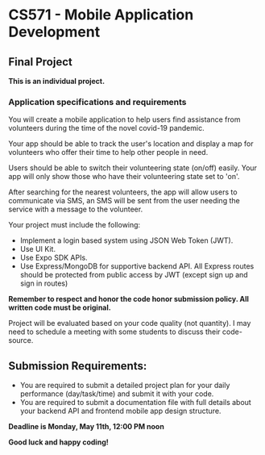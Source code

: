 # CS571 - Mobile Application Development
## Final Project 
**This is an individual project.**
### Application specifications and requirements
You will create a mobile application to help users find assistance from volunteers during the time of the novel covid-19 pandemic.  
  
Your app should be able to track the user's location and display a map for volunteers who offer their time to help other people in need.  
  
Users should be able to switch their volunteering state (on/off) easily. Your app will only show those who have their volunteering state set to 'on'.  
  
After searching for the nearest volunteers, the app will allow users to communicate via SMS, an SMS will be sent from the user needing the service with a message to the volunteer.
  
Your project must include the following:
* Implement a login based system using JSON Web Token (JWT).
* Use UI Kit.
* Use Expo SDK APIs.
* Use Express/MongoDB for supportive backend API. All Express routes should be protected from public access by JWT (except sign up and sign in routes)  
  
**Remember to respect and honor the code honor submission policy. All written code must be original.**  
  
Project will be evaluated based on your code quality (not quantity). I may need to schedule a meeting with some students to discuss their code-source.  

## Submission Requirements:
* You are required to submit a detailed project plan for your daily performance (day/task/time) and submit it with your code.
* You are required to submit a documentation file with full details about your backend API and frontend mobile app design structure.   

**Deadline is Monday, May 11th, 12:00 PM noon** 
  
**Good luck and happy coding!**

